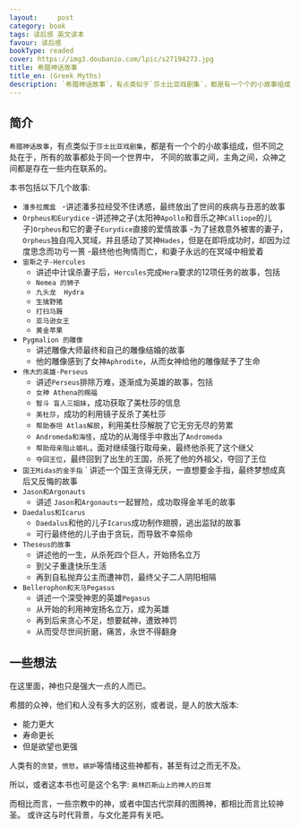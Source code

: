 ```yaml
---
layout:     post
category: book
tags: 读后感 英文读本
favour: 读后感
bookType: readed
cover: https://img3.doubanio.com/lpic/s27194273.jpg
title: 希腊神话故事
title_en: (Greek Myths)
description: `希腊神话故事`，有点类似于`莎士比亚戏剧集`，都是有一个个的小故事组成，但不同之处在于，所有的故事都处于同一个世界中，不同的故事之间，主角之间，众神之间都是存在一些内在联系的。
---
```


## 简介
`希腊神话故事`，有点类似于`莎士比亚戏剧集`，都是有一个个的小故事组成，但不同之处在于，所有的故事都处于同一个世界中，
不同的故事之间，主角之间，众神之间都是存在一些内在联系的。

本书包括以下几个故事:

* `潘多拉魔盒 `
    -讲述潘多拉经受不住诱惑，最终放出了世间的疾病与丑恶的故事
* `Orpheus和Eurydice` 
    -讲述神之子(太阳神`Apollo`和音乐之神`Calliope`的儿子)`Orpheus`和它的妻子`Eurydice`直接的爱情故事
    -为了拯救意外被害的妻子，`Orpheus`独自闯入冥域，并且感动了冥神`Hades`，但是在即将成功时，却因为过度思念而功亏一篑
    -最终他也殉情而亡，和妻子永远的在冥域中相爱着
* `宙斯之子-Hercules`
    - 讲述中计误杀妻子后，`Hercules`完成`Hera`要求的12项任务的故事，包括
    * `Nemea 的狮子`
    * `九头龙  Hydra`
    * `生擒野猪`
    * `打扫马厩`
    * `亚马逊女王`
    * `黄金苹果`
* `Pygmalion 的雕像`
    - 讲述雕像大师最终和自己的雕像结婚的故事
    - 他的雕像感到了女神`Aphrodite`，从而女神给他的雕像赋予了生命
* `伟大的英雄-Perseus`
    - 讲述`Perseus`排除万难，逐渐成为英雄的故事，包括
    * `女神 Athena的赐福`
    * `智斗 盲人三姐妹`，成功获取了美杜莎的信息
    * `美杜莎`，成功的利用镜子反杀了美杜莎
    * `帮助泰坦 Atlas解脱`，利用美杜莎解脱了它无穷无尽的劳累
    * `Andromeda和海怪`，成功的从海怪手中救出了`Andromeda`
    * `帮助母亲阻止婚礼`，面对继续强行取母亲，最终他杀死了这个继父
    * `夺回王位`，最终回到了出生的王国，杀死了他的外祖父，夺回了王位
* `国王Midas的金手指`
    ` 讲述一个国王贪得无厌，一直想要金手指，最终梦想成真后又反悔的故事
* `Jason和Argonauts`
    - 讲述 `Jason`和`Argonauts`一起冒险，成功取得金羊毛的故事
* `Daedalus和Icarus`
    - `Daedalus`和他的儿子`Icarus`成功制作翅膀，逃出监狱的故事
    - 可行最终他的儿子由于贪玩，而导致不幸殒命
* `Theseus的故事`
    - 讲述他的一生，从杀死四个巨人，开始扬名立万
    - 到父子重逢快乐生活
    - 再到自私抛弃公主而遭神罚，最终父子二人阴阳相隔
* `Bellerophon和天马Pegasus`
    - 讲述一个深受神恩的英雄`Pegasus`
    - 从开始的利用神宠扬名立万，成为英雄
    - 再到后来贪心不足，想要弑神，遭致神罚
    - 从而受尽世间折磨，痛苦，永世不得翻身

## 一些想法
在这里面，神也只是强大一点的人而已。

希腊的众神，他们和人没有多大的区别，或者说，是人的放大版本:

* 能力更大
* 寿命更长
* 但是欲望也更强

人类有的`贪婪`，`愤怒`，`嫉妒`等情绪这些神都有，甚至有过之而无不及。

所以，或者这本书也可是这个名字: `奥林匹斯山上的神人的日常`


而相比而言，一些宗教中的神，或者中国古代崇拜的图腾神，都相比而言比较神圣。
或许这与时代背景，与文化差异有关吧。
